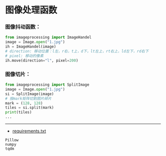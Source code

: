 # 图像处理函数
### 图像抖动函数：
```python
from imageprocessing import ImageHandel
image = Image.open("1.jpg")   
ih = ImageHandel(image) 
# direction: 移动位置：l左，r右，t上，d下，lt左上，rt右上，ld左下，rd右下
# pixel: 移动的像素
ih.move(direction="l", pixel=200)
```

### 图像切片：
```python
from imageprocessing import SplitImage
image = Image.open("1.jpg")   
si = SplitImage(image)
# 按mark矩阵切割图片碎片
mark = (128, 128)
tiles = si.split(mark)
print(tiles)
...
```
---

- [requirements.txt](requirements.txt)
``` text
Pillow
numpy
tqdm
```
